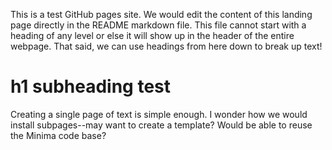 This is a test GitHub pages site. We would edit the content of this landing page directly in the README markdown file. This file cannot start with a heading of any level or else it will show up in the header of the entire webpage. That said, we can use headings from here down to break up text!

# h1 subheading test

Creating a single page of text is simple enough. I wonder how we would install subpages--may want to create a template? Would be able to reuse the Minima code base? 
